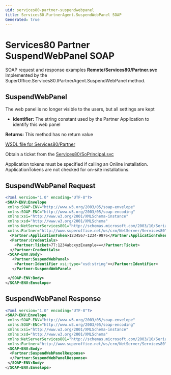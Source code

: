 ```yaml
---
uid: services80-partner-suspendwebpanel
title: Services80.PartnerAgent.SuspendWebPanel SOAP
Generated: true
---
```


# Services80 Partner SuspendWebPanel SOAP

SOAP request and response examples **Remote/Services80/Partner.svc**
Implemented by the <see cref="M:SuperOffice.Services80.IPartnerAgent.SuspendWebPanel">SuperOffice.Services80.IPartnerAgent.SuspendWebPanel</see> method.

## SuspendWebPanel

The web panel is no longer visible to the users, but all settings are kept

* **identifier:** The string constant used by the Partner Application to identify this web panel

**Returns:** This method has no return value


[WSDL file for Services80/Partner](../Services80-Partner.md)

Obtain a ticket from the [Services80/SoPrincipal.svc](../SoPrincipal/index.md)

Application tokens must be specified if calling an Online installation. ApplicationTokens are not checked for on-site installations.

## SuspendWebPanel Request

```xml
<?xml version="1.0" encoding="UTF-8"?>
<SOAP-ENV:Envelope
 xmlns:SOAP-ENV="http://www.w3.org/2003/05/soap-envelope"
 xmlns:SOAP-ENC="http://www.w3.org/2003/05/soap-encoding"
 xmlns:xsi="http://www.w3.org/2001/XMLSchema-instance"
 xmlns:xsd="http://www.w3.org/2001/XMLSchema"
 xmlns:NetServerServices801="http://schemas.microsoft.com/2003/10/Serialization/"
 xmlns:Partner="http://www.superoffice.net/ws/crm/NetServer/Services80">
  <Partner:ApplicationToken>1234567-1234-9876</Partner:ApplicationToken>
  <Partner:Credentials>
    <Partner:Ticket>7T:1234abcxyzExample==</Partner:Ticket>
  </Partner:Credentials>
 <SOAP-ENV:Body>
   <Partner:SuspendWebPanel>
    <Partner:Identifier xsi:type="xsd:string"></Partner:Identifier>
   </Partner:SuspendWebPanel>

 </SOAP-ENV:Body>
</SOAP-ENV:Envelope>

```


## SuspendWebPanel Response

```xml
<?xml version="1.0" encoding="UTF-8"?>
<SOAP-ENV:Envelope
 xmlns:SOAP-ENV="http://www.w3.org/2003/05/soap-envelope"
 xmlns:SOAP-ENC="http://www.w3.org/2003/05/soap-encoding"
 xmlns:xsi="http://www.w3.org/2001/XMLSchema-instance"
 xmlns:xsd="http://www.w3.org/2001/XMLSchema"
 xmlns:NetServerServices801="http://schemas.microsoft.com/2003/10/Serialization/"
 xmlns:Partner="http://www.superoffice.net/ws/crm/NetServer/Services80">
 <SOAP-ENV:Body>
  <Partner:SuspendWebPanelResponse>
  </Partner:SuspendWebPanelResponse>
 </SOAP-ENV:Body>
</SOAP-ENV:Envelope>

```

